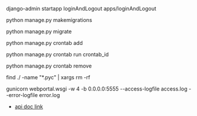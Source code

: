 django-admin startapp loginAndLogout apps/loginAndLogout

python manage.py makemigrations

python manage.py migrate

python manage.py crontab add

python manage.py crontab run  crontab_id

python manage.py crontab remove

find ./ -name "*.pyc" | xargs rm -rf

gunicorn webportal.wsgi -w 4 -b 0.0.0.0:5555 --access-logfile access.log --error-logfile error.log

* [api doc link](web_pro_api.md)